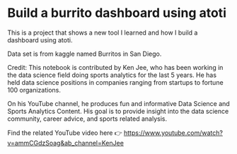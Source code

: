 # Build a burrito dashboard using atoti

This is a project that shows a new tool I learned and how I build a dashboard using atoti.

Data set is from kaggle named Burritos in San Diego.

Credit: This notebook is contributed by Ken Jee, who has been working in the data science field doing sports analytics for the last 5 years. He has held data science positions in companies ranging from startups to fortune 100 organizations.

On his YouTube channel, he produces fun and informative Data Science and Sports Analytics Content. His goal is to provide insight into the data science community, career advice, and sports related analysis.

Find the related YouTube video here 👉 https://www.youtube.com/watch?v=ammCGdzSoag&ab_channel=KenJee
